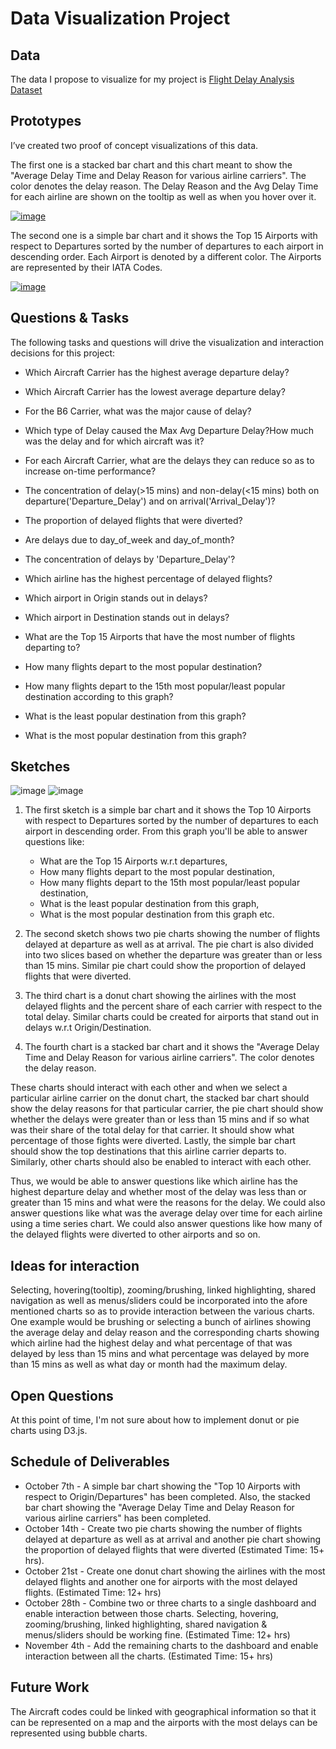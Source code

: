 # Data Visualization Project

## Data

The data I propose to visualize for my project is [Flight Delay Analysis Dataset](https://gist.github.com/josvin92/9a6b89cb9365b1042d6648fc584c3198)

## Prototypes

I’ve created two proof of concept visualizations of this data. 

The first one is a stacked bar chart and this chart meant to show the "Average Delay Time and Delay Reason for various airline carriers". The color denotes the delay reason. The Delay Reason and the Avg Delay Time for each airline are shown on the tooltip as well as when you hover over it.

[![image](images/Image1.PNG)](https://vizhub.com/josvin92/60cc4bfb0e774b46a8f4f1f1f85f61fc)

The second one is a simple bar chart and it shows the Top 15 Airports with respect to Departures sorted by the number of departures to each airport in descending order.
Each Airport is denoted by a different color. The Airports are represented by their IATA Codes.

[![image](images/Image2.PNG)](https://vizhub.com/josvin92/b99f060de75048bda8251559c1d0ff7b)

## Questions & Tasks

The following tasks and questions will drive the visualization and interaction decisions for this project:

 * Which Aircraft Carrier has the highest average departure delay?
 * Which Aircraft Carrier has the lowest average departure delay? 
 * For the B6 Carrier, what was the major cause of delay? 
 * Which type of Delay caused the Max Avg Departure Delay?How much was the delay and for which aircraft was it? 
 * For each Aircraft Carrier, what are the delays they can reduce so as to increase on-time performance?
 
 * The concentration of delay(>15 mins) and non-delay(<15 mins) both on departure('Departure_Delay') and on arrival('Arrival_Delay')?
 * The proportion of delayed flights that were diverted?
 * Are delays due to day_of_week and day_of_month?
 * The concentration of delays by 'Departure_Delay'?
 * Which airline has the highest percentage of delayed flights?
 * Which airport in Origin stands out in delays?
 * Which airport in Destination stands out in delays?

 * What are the Top 15 Airports that have the most number of flights departing to?
 * How many flights depart to the most popular destination?
 * How many flights depart to the 15th most popular/least popular destination according to this graph?
 * What is the least popular destination from this graph?
 * What is the most popular destination from this graph?

 
## Sketches

![image](images/Sketch1.jpg)
![image](images/Sketch2.jpg)

1. The first sketch is a simple bar chart and it shows the Top 10 Airports with respect to Departures sorted by the number of departures to each airport in descending order.
From this graph you'll be able to answer questions like:
    - What are the Top 15 Airports w.r.t departures, 
    - How many flights depart to the most popular destination, 
    - How many flights depart to the 15th most popular/least popular destination, 
    - What is the least popular destination from this graph, 
    - What is the most popular destination from this graph etc.

2. The second sketch shows two pie charts showing the number of flights delayed at departure as well as at arrival. The pie chart is also divided into two slices based on whether the departure was greater than or less than 15 mins. Similar pie chart could show the proportion of delayed flights that were diverted.

3. The third chart is a donut chart showing the airlines with the most delayed flights and the percent share of each carrier with respect to the total delay. Similar charts could be created for airports that stand out in delays w.r.t Origin/Destination.

4. The fourth chart is a stacked bar chart and it shows the "Average Delay Time and Delay Reason for various airline carriers". The color denotes the delay reason.

These charts should interact with each other and when we select a particular airline carrier on the donut chart, the stacked bar chart should show the delay reasons for that particular carrier, the pie chart should show whether the delays were greater than or less than 15 mins and if so what was their share of the total delay for that carrier. It should show what percentage of those fights were diverted. Lastly, the simple bar chart should show the top destinations that this airline carrier departs to. Similarly, other charts should also be enabled to interact with each other. 

Thus, we would be able to answer questions like which airline has the highest departure delay and whether most of the delay was less than or greater than 15 mins and what were the reasons for the delay. We could also answer questions like what was the average delay over time for each airline using a time series chart. We could also answer questions like how many of the delayed flights were diverted to other airports and so on.

## Ideas for interaction

Selecting, hovering(tooltip), zooming/brushing, linked highlighting, shared navigation as well as menus/sliders could be incorporated into the afore mentioned charts so as to provide interaction between the various charts. One example would be brushing or selecting a bunch of airlines showing the average delay and delay reason and the corresponding charts showing which airline had the highest delay and what percentage of that was delayed by less than 15 mins and what percentage was delayed by more than 15 mins as well as what day or month had the maximum delay.

## Open Questions

At this point of time, I'm not sure about how to implement donut or pie charts using D3.js. 


## Schedule of Deliverables

- October 7th - A simple bar chart showing the "Top 10 Airports with respect to Origin/Departures" has been completed. Also, the stacked bar chart showing the "Average Delay Time and Delay Reason for various airline carriers" has been completed. 
- October 14th - Create two pie charts showing the number of flights delayed at departure as well as at arrival and another pie chart showing the proportion of delayed flights that were diverted (Estimated Time: 15+ hrs).
- October 21st - Create one donut chart showing the airlines with the most delayed flights and another one for airports with the most delayed flights. (Estimated Time: 12+ hrs)
- October 28th - Combine two or three charts to a single dashboard and enable interaction between those charts. Selecting, hovering, zooming/brushing, linked highlighting, shared navigation & menus/sliders should be working fine. (Estimated Time: 12+ hrs)
- November 4th - Add the remaining charts to the dashboard and enable interaction between all the charts. (Estimated Time: 15+ hrs)

## Future Work

The Aircraft codes could be linked with geographical information so that it can be represented on a map and the airports with the most delays can be represented using bubble charts.
